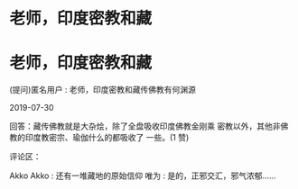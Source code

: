 # 老师，印度密教和藏

# 老师，印度密教和藏

(提问)匿名用户 : 老师，印度密教和藏传佛教有何渊源

2019-07-30

回答：藏传佛教就是大杂烩，除了全盘吸收印度佛教金刚乘 密教以外，其他非佛教的印度教密宗、瑜伽什么的都吸收了 一些。(1 赞)

评论区：

Akko Akko : 还有一堆藏地的原始信仰 唯为 : 是的，正邪交汇，邪气浓郁……